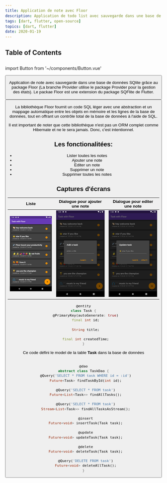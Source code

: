 ```yaml
---
title: Application de note avec Floor
description: Application de todo list avec sauvegarde dans une base de données SQlite grâce au package Floor (La branche Provider utilise le package Provider pour la gestion des états)
tags: [dart, flutter, open-source]
topics: [dart, flutter]
date: 2020-01-19
---
```


## Table of Contents

##

import Button from '~/components/Button.vue'

<Button isGithub="true" text="Floor task sur Github" link="https://github.com/CorneilleEdi/floor_task"/>

Application de note avec sauvegarde dans une base de données SQlite grâce au package Floor (La branche Provider utilise le package Provider pour la gestion des états).
Le packae Floor est une extension du package SQFlite de Flutter.

<Button isPackage="true" text="Package Floor" link="https://pub.dev/packages/floor"/>

La bibliothèque Floor fournit un code SQL léger avec une abstraction et un mappage automatique entre les objets en mémoire et les lignes de la base de données, tout en offrant un contrôle total de la base de données à l'aide de SQL.

Il est important de noter que cette bibliothèque n'est pas un ORM complet comme Hibernate et ne le sera jamais. Donc, c'est intentionnel.

## Les fonctionalitées:

- Lister toutes les notes
- Ajouter une note
- Editer un note
- Supprimer un note
- Supprimer toutes les notes

## Captures d'écrans

|           Liste            | Dialogue pour ajouter une note | Dialogue pour editer une note |
| :------------------------: | :----------------------------: | :---------------------------: |
| ![list](./images/main.png) |   ![list](./images/add.png)    | ![list](./images/update.png)  |

```dart:title=task.dart
@entity
class Task {
  @PrimaryKey(autoGenerate: true)
  final int id;

  String title;

  final int createdTime;
}
```

Ce code défini le model de la table **Task** dans la base de données

```dart:title=task_dao.dart

@dao
abstract class TaskDao {
  @Query('SELECT * FROM task WHERE id = :id')
  Future<Task> findTaskById(int id);

  @Query('SELECT * FROM task')
  Future<List<Task>> findAllTasks();

  @Query('SELECT * FROM task')
  Stream<List<Task>> findAllTasksAsStream();

  @insert
  Future<void> insertTask(Task task);

  @update
  Future<void> updateTask(Task task);

  @delete
  Future<void> deleteTask(Task task);

  @Query('DELETE FROM task')
  Future<void> deleteAllTask();
}

```
